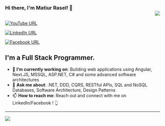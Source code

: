 ### Hi there, I'm Matiur Rasel! 👋 <div align = 'right'>![](https://komarev.com/ghpvc/?username=matiurrasel&color=blue)</div>

[![YouTube URL](https://img.shields.io/badge/YouTube-Subscribe-red?logo=youtube&style=for-the-badge)](http://www.youtube.com/@matiurrasel7756)

[![LinkedIn URL](https://img.shields.io/badge/LinkedIn-Connect-blue?logo=linkedin&style=for-the-badge)](https://www.linkedin.com/in/matiurrasel1002/)

[![Facebook URL](https://img.shields.io/badge/Twitter-Follow-blue?logo=facebook&style=for-the-badge)](https://www.facebook.com/matiurrasel/)

## **I'm a Full Stack Programmer.**

- 🎯 **I’m currently working on**: Building web applications using Angular, Next.JS, MSSQL, ASP.NET, C# and some advanced software architectures
- 💬 **Ask me about**: .NET, DDD, CQRS, RESTful APIs, SQL and NoSQL Databases, Software Architecture, Design Patterns
- 📫 **How to reach me**: Reach out and connect with me on LinkedIn/Facebook ! 👆

<hr/>

<a href="https://github.com/matiurrasel">
  <img src="https://github-readme-stats.vercel.app/api?username=matiurrasel&count_private=true&show_icons=true&hide=stars" />
</a>

